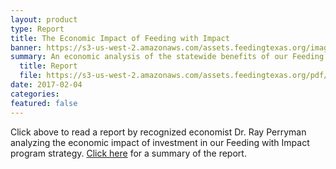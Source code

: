```yaml
---
layout: product
type: Report
title: The Economic Impact of Feeding with Impact
banner: https://s3-us-west-2.amazonaws.com/assets.feedingtexas.org/images/banners/banner-02.jpg
summary: An economic analysis of the statewide benefits of our Feeding with Impact program strategy. 
  title: Report
  file: https://s3-us-west-2.amazonaws.com/assets.feedingtexas.org/pdf/Perryman-Analysis-Feeding-With-Impact.pdf
date: 2017-02-04
categories:
featured: false
---
```

Click above to read a report by recognized economist Dr. Ray Perryman analyzing the economic impact of investment in our Feeding with Impact program strategy. [Click here](https://s3-us-west-2.amazonaws.com/assets.feedingtexas.org/pdf/Perryman-Analysis-Executive-Summary.pdf) for a summary of the report.
